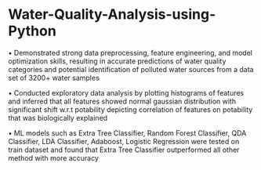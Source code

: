 # Water-Quality-Analysis-using-Python

• Demonstrated strong data preprocessing, feature engineering, and model optimization skills, resulting in accurate predictions
of water quality categories and potential identification of polluted water sources from a data set of 3200+ water samples

• Conducted exploratory data analysis by plotting histograms of features and inferred that all features showed normal gaussian
distribution with significant shift w.r.t potability depicting correlation of features on potability that was biologically explained

• ML models such as Extra Tree Classifier, Random Forest Classifier, QDA Classifier, LDA Classifier, Adaboost, Logistic Regression
were tested on train dataset and found that Extra Tree Classifier outperformed all other method with more accuracy
